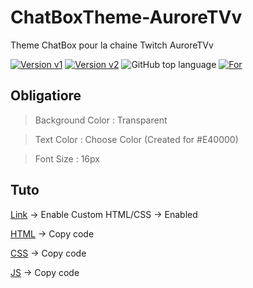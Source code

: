# ChatBoxTheme-AuroreTVv
Theme ChatBox pour la chaine Twitch AuroreTVv

[![Version v1](https://img.shields.io/badge/Version-v1-3960ef)](https://github.com/TheMaxium69/ChatBoxTheme-AuroreTVv/tree/v1)
[![Version v2](https://img.shields.io/badge/Version-v2-3960ef)](https://github.com/TheMaxium69/ChatBoxTheme-AuroreTVv/tree/v2)
![GitHub top language](https://img.shields.io/github/languages/top/TheMaxium69/ChatBoxTheme-AuroreTVv)
[![For](https://img.shields.io/badge/For-AuroreTVv-red)](https://twitch.tv/Auroretvv)

## Obligatiore

> Background Color : Transparent

> Text Color : Choose Color (Created for #E40000)

> Font Size : 16px
 
 
## Tuto
 
[Link](https://streamlabs.com/dashboard#/chatbox) -> Enable Custom HTML/CSS -> Enabled

[HTML](https://raw.githubusercontent.com/TheMaxium69/ChatBoxTheme-AuroreTVv/wip/import/chatbox.html) -> Copy code

[CSS](https://raw.githubusercontent.com/TheMaxium69/ChatBoxTheme-AuroreTVv/wip/import/chatbox.css) -> Copy code

[JS](https://raw.githubusercontent.com/TheMaxium69/ChatBoxTheme-AuroreTVv/wip/import/chatbox.js) -> Copy code

